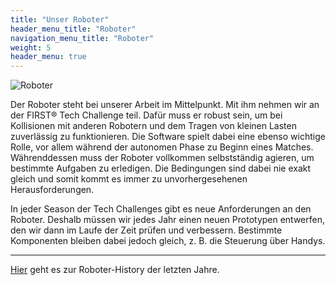 ```yaml
---
title: "Unser Roboter"
header_menu_title: "Roboter"
navigation_menu_title: "Roboter"
weight: 5
header_menu: true
---
```


![Roboter](images/roboter22.jpg)

Der Roboter steht bei unserer Arbeit im Mittelpunkt. Mit ihm nehmen wir an der FIRST® Tech Challenge teil. Dafür muss er robust sein, um bei Kollisionen mit anderen Robotern und dem Tragen von kleinen Lasten zuverlässig zu funktionieren. Die Software spielt dabei eine ebenso wichtige Rolle, vor allem während der autonomen Phase zu Beginn eines Matches. Währenddessen muss der Roboter vollkommen selbstständig agieren, um bestimmte Aufgaben zu erledigen. Die Bedingungen sind dabei nie exakt gleich und somit kommt es immer zu unvorhergesehenen Herausforderungen.

In jeder Season der Tech Challenges gibt es neue Anforderungen an den Roboter. Deshalb müssen wir jedes Jahr einen neuen Prototypen entwerfen, den wir dann im Laufe der Zeit prüfen und verbessern. Bestimmte Komponenten bleiben dabei jedoch gleich, z. B. die Steuerung über Handys. 

----

[Hier](roboter-history) geht es zur Roboter-History der letzten Jahre.
